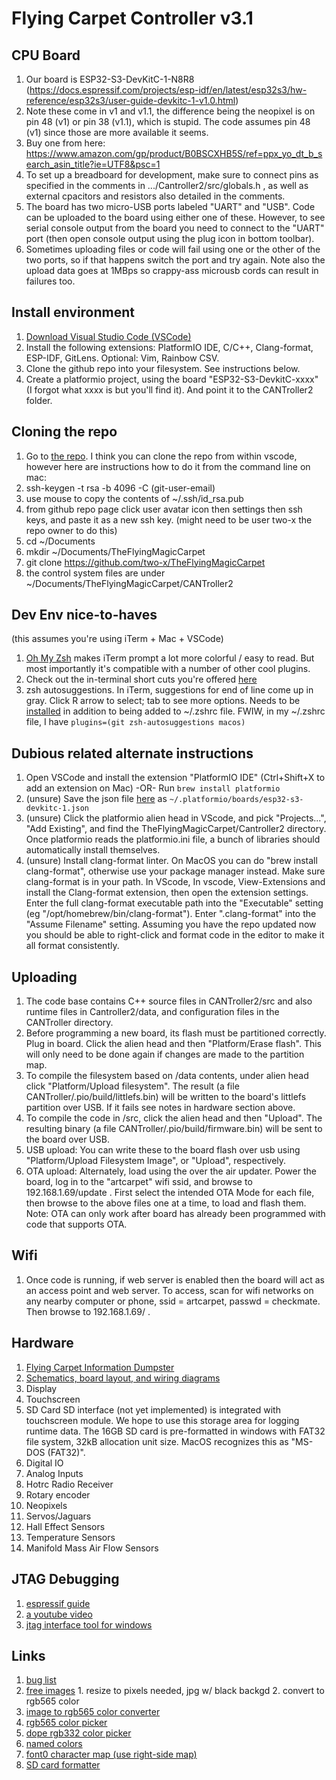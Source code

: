 # Flying Carpet Controller v3.1

## CPU Board

1. Our board is ESP32-S3-DevKitC-1-N8R8 (<https://docs.espressif.com/projects/esp-idf/en/latest/esp32s3/hw-reference/esp32s3/user-guide-devkitc-1-v1.0.html>)
1. Note these come in v1 and v1.1, the difference being the neopixel is on pin 48 (v1) or pin 38 (v1.1), which is stupid. The code assumes pin 48 (v1) since those are more available it seems.
1. Buy one from here: <https://www.amazon.com/gp/product/B0BSCXHB5S/ref=ppx_yo_dt_b_search_asin_title?ie=UTF8&psc=1>
1. To set up a breadboard for development, make sure to connect pins as specified in the comments in .../Cantroller2/src/globals.h , as well as external cpacitors and resistors also detailed in the comments.
1. The board has two micro-USB ports labeled "UART" and "USB". Code can be uploaded to the board using either one of these. However, to see serial console output from the board you need to connect to the "UART" port (then open console output using the plug icon in bottom toolbar).
1. Sometimes uploading files or code will fail using one or the other of the two ports, so if that happens switch the port and try again.  Note also the upload data goes at 1MBps so crappy-ass microusb cords can result in failures too.

## Install environment

1. [Download Visual Studio Code (VSCode)](<https://code.visualstudio.com/>)
1. Install the following extensions: PlatformIO IDE, C/C++, Clang-format, ESP-IDF, GitLens. Optional: Vim, Rainbow CSV.
1. Clone the github repo into your filesystem. See instructions below.
1. Create a platformio project, using the board "ESP32-S3-DevkitC-xxxx" (I forgot what xxxx is but you'll find it). And point it to the CANTroller2 folder.

## Cloning the repo

1. Go to [the repo](<https://github.com/two-x/TheFlyingMagicCarpet>). I think you can clone the repo from within vscode, however here are instructions how to do it from the command line on mac:
1. ssh-keygen -t rsa -b 4096 -C (git-user-email)
1. use mouse to copy the contents of ~/.ssh/id_rsa.pub
1. from github repo page click user avatar icon then settings then ssh keys, and paste it as a new ssh key. (might need to be user two-x the repo owner to do this)
1. cd ~/Documents
1. mkdir ~/Documents/TheFlyingMagicCarpet
1. git clone https://github.com/two-x/TheFlyingMagicCarpet
1. the control system files are under ~/Documents/TheFlyingMagicCarpet/CANTroller2

## Dev Env nice-to-haves

(this assumes you're using iTerm + Mac + VSCode)

1. [Oh My Zsh](<https://ohmyz.sh/#install>) makes iTerm prompt a lot more colorful / easy to read.  But most importantly it's compatible with a number of other cool plugins.
1. Check out the in-terminal short cuts you're offered [here](<https://github.com/ohmyzsh/ohmyzsh/tree/master/plugins/macos#commands>)
1. zsh autosuggestions.  In iTerm, suggestions for end of line come up in gray.  Click R arrow to select; tab to see more options.  Needs to be [installed](<https://github.com/zsh-users/zsh-autosuggestions>) in addition to being added to ~/.zshrc file. FWIW, in my ~/.zshrc file, I have `plugins=(git zsh-autosuggestions macos)`

## Dubious related alternate instructions

1. Open VSCode and install the extension "PlatformIO IDE" (Ctrl+Shift+X to add an extension on Mac) -OR- Run `brew install platformio`
1. (unsure) Save the json file [here](<https://github.com/platformio/platform-espressif32/blob/master/boards/esp32-s3-devkitc-1.json>) as `~/.platformio/boards/esp32-s3-devkitc-1.json`
1. (unsure) Click the platformio alien head in VScode, and pick "Projects...", "Add Existing", and find the TheFlyingMagicCarpet/Cantroller2 directory. Once platformio reads the platformio.ini file, a bunch of libraries should automatically install themselves.
1. (unsure) Install clang-format linter. On MacOS you can do "brew install clang-format", otherwise use your package manager instead. Make sure clang-format is in your path. In VScode, In vscode, View-Extensions and install the Clang-format extension, then open the extension settings. Enter the full clang-format executable path into the "Executable" setting (eg "/opt/homebrew/bin/clang-format"). Enter ".clang-format" into the "Assume Filename" setting. Assuming you have the repo updated now you should be able to right-click and format code in the editor to make it all format consistently.


## Uploading

1. The code base contains C++ source files in CANTroller2/src and also runtime files in Cantroller2/data, and configuration files in the CANTroller directory.
1. Before programming a new board, its flash must be partitioned correctly. Plug in board. Click the alien head and then "Platform/Erase flash". This will only need to be done again if changes are made to the partition map.
1. To compile the filesystem based on /data contents, under alien head click "Platform/Upload filesystem". The result (a file CANTroller/.pio/build/littlefs.bin) will be written to the board's littlefs partition over USB. If it fails see notes in hardware section above.
1. To compile the code in /src, click the alien head and then "Upload". The resulting binary (a file CANTroller/.pio/build/firmware.bin) will be sent to the board over USB.
1. USB upload: You can write these to the board flash over usb using "Platform/Upload Filesystem Image", or "Upload", respectively.
1. OTA upload: Alternately, load using the over the air updater. Power the board, log in to the "artcarpet" wifi ssid, and browse to 192.168.1.69/update . First select the intended OTA Mode for each file, then browse to the above files one at a time, to load and flash them.  Note: OTA can only work after board has already been programmed with code that supports OTA.

## Wifi

1. Once code is running, if web server is enabled then the board will act as an access point and web server. To access, scan for wifi networks on any nearby computer or phone, ssid = artcarpet, passwd = checkmate. Then browse to 192.168.1.69/ .

## Hardware

1. [Flying Carpet Information Dumpster](<https://docs.google.com/document/d/1VsAMAy2v4jEO3QGt3vowFyfUuK1FoZYbwQ3TZ1XJbTA/edit#heading=h.uaks6l1vfqun>)
1. [Schematics, board layout, and wiring diagrams](<https://drive.google.com/drive/u/0/folders/1AAUnWQhdA940hJz0VnBCmHV5c0VyWric>)
1. Display
1. Touchscreen
1. SD Card
SD interface (not yet implemented) is integrated with touchscreen module. We hope to use this storage area for logging runtime data.  The 16GB SD card is pre-formatted in windows with FAT32 file system, 32kB allocation unit size. MacOS recognizes this as "MS-DOS (FAT32)".
1. Digital IO
1. Analog Inputs
1. Hotrc Radio Receiver
1. Rotary encoder
1. Neopixels
1. Servos/Jaguars
1. Hall Effect Sensors
1. Temperature Sensors
1. Manifold Mass Air Flow Sensors

## JTAG Debugging

1. [espressif guide](<https://docs.espressif.com/projects/esp-idf/en/stable/esp32s3/api-guides/jtag-debugging/index.html#>)
1. [a youtube video](<https://www.youtube.com/watch?v=HGB9PI3IDL0&t=316s&ab_channel=Tech-Relief>)
1. [jtag interface tool for windows](<https://zadig.akeo.ie/>)

## Links

1. [bug list](<https://docs.google.com/spreadsheets/d/1_FchfMjr4O9Q0fOcC0f2aJvmvfMjqayLLSsnorOU5c0/edit?gid=0#gid=0>)
1. [free images](<http://iconarchive.com/>) 1. resize to pixels needed, jpg w/ black backgd  2. convert to rgb565 color
1. [image to rgb565 color converter](<https://www.youtube.com/redirect?event=video_description&redir_token=QUFFLUhqbkYtMGJvMS1VVWV0ZUpIb1Y4U2U2QzRLM3BKZ3xBQ3Jtc0tudG5MS1hVdmlLajdrNHFMWWtWUkFGTFNadUhaWkVob2ExNV8ya29kLXFmcDh1SEVINDFEeWtSX3A0SW40UlNTcy1CYVlSTTV5cXJKM25VcGxoWjdxSk9kZVFadURVWHhJcU9hMVRUWENyVGVjRkw4aw&q=http%3A%2F%2Fwww.rinkydinkelectronics.com%2Ft_imageconverter565.php&v=U4jOFLFNZBI>)
1. [rgb565 color picker](<http://www.barth-dev.de/online/rgb565>)
1. [dope rgb332 color picker](<https://roger-random.github.io/RGB332_color_wheel_three.js>)
1. [named colors](<https://wiki.tcl-lang.org/page/Colors+with+Names>)
1. [font0 character map (use right-side map)](<https://learn.adafruit.com/assets/103682>)
1. [SD card formatter](<https://www.sdcard.org/downloads/formatter/>)
